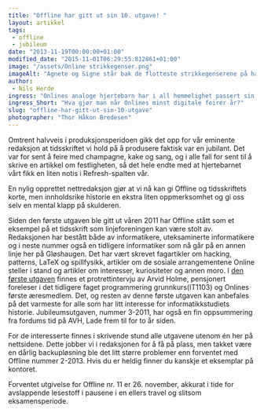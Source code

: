 ```yaml
---
title: "Offline har gitt ut sin 10. utgave! "
layout: artikkel 
tags: 
 - offline
 - jubileum
date: "2013-11-19T00:00:00+01:00"
modified_date: "2015-11-01T06:29:55.812861+01:00"
image: "/assets/Online strikkegenser.png"
imageAlt: "Agnete og Signe står bak de flotteste strikkegenserene på haugen."
author:
 - Nils Herde
ingress: "Onlines analoge hjertebarn har i all hemmelighet passert sin 10. utgivelse. Da er det på sin plass med en liten mimrestund!"
ingress_Short: "Hva gjør man når Onlines minst digitale feirer år?"
slug: "offline-har-gitt-ut-sin-10-utgave"
photographer: "Thor Håkon Bredesen"
---
```

Omtrent halvveis i produksjonsperidoen gikk det opp for vår eminente redaksjon at tidsskriftet vi hold på å produsere faktisk var en jubilant. Det var for sent å feire med champagne, kake og sang, og i alle fall for sent til å skrive en artikkel om festligheten, så det hele endte med at hjertebarnet vårt fikk en liten notis i Refresh-spalten vår. 

En nylig opprettet nettredaksjon gjør at vi nå kan gi Offline og tidsskriftets korte, men innholdsrike historie en ekstra liten oppmerksomhet og gi oss selv en mental klapp på skulderen. 

Siden den første utgaven ble gitt ut våren 2011 har Offline stått som et eksempel på et tidsskrift som linjeforeningen kan være stolt av. Redaksjonen har bestått både av informatikere, uteksaminerte informatikere og i neste nummer også en tidligere informatiker som nå går på en annen linje her på Gløshaugen. Det har vært skrevet fagartikler om hacking, patterns, LaTeX og spillfysikk, artikler om de sosiale arrangementene Online steller i stand og artikler om interesser, kuriositeter og annen moro. I [den første utgaven](/media/images/offline/offline_201103.pdf) finnes et protrettintervju av Arvid Holme, pensjonert foreleser i det tidligere faget programmering grunnkurs(IT1103) og Onlines første æresmedlem. Det, og resten av denne første utgaven kan anbefales på det varmeste for alle som har litt interesse for informatikkstudiets historie. Jubileumsutgaven, nummer 3-2011, har også en fin oppsummering fra fordums tid på AVH, Lade frem til for to år siden.

For de interesserte finnes i skrivende stund alle utgavene utenom én her på nettsidene. Dette jobber vi i redaksjonen for å få på plass, men takket være en dårlig backupløsning ble det litt større problemer enn forventet med Offline nummer 2-2013. Hvis du er heldig finner du kanskje et eksemplar på kontoret.

Forventet utgivelse for Offline nr. 11 er 26. november, akkurat i tide for avslappende lesestoff i pausene i en ellers travel og slitsom eksamensperiode.